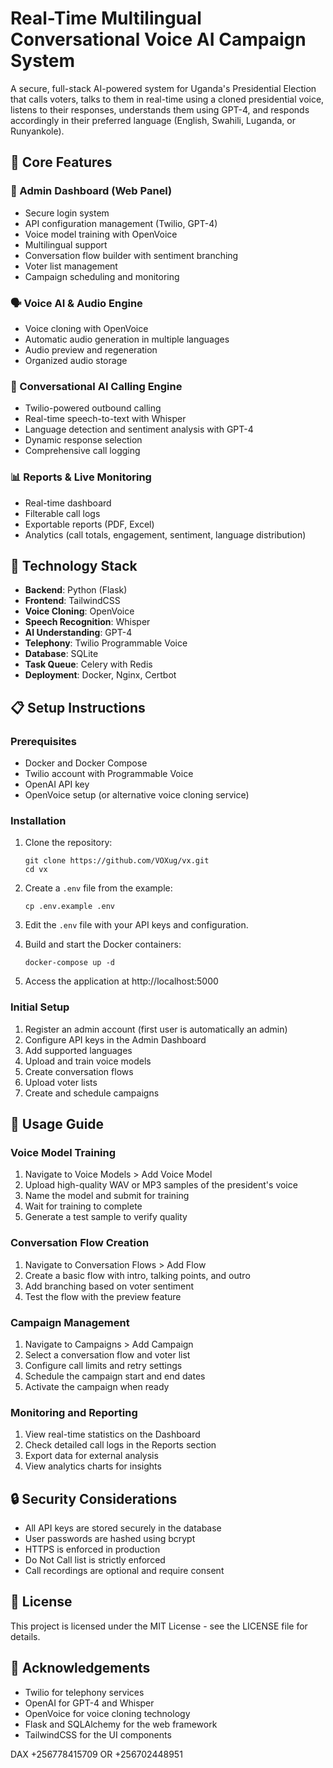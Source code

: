 # Real-Time Multilingual Conversational Voice AI Campaign System

A secure, full-stack AI-powered system for Uganda's Presidential Election that calls voters, talks to them in real-time using a cloned presidential voice, listens to their responses, understands them using GPT-4, and responds accordingly in their preferred language (English, Swahili, Luganda, or Runyankole).

## 🧠 Core Features

### 🔐 Admin Dashboard (Web Panel)
- Secure login system
- API configuration management (Twilio, GPT-4)
- Voice model training with OpenVoice
- Multilingual support
- Conversation flow builder with sentiment branching
- Voter list management
- Campaign scheduling and monitoring

### 🗣️ Voice AI & Audio Engine
- Voice cloning with OpenVoice
- Automatic audio generation in multiple languages
- Audio preview and regeneration
- Organized audio storage

### 🤖 Conversational AI Calling Engine
- Twilio-powered outbound calling
- Real-time speech-to-text with Whisper
- Language detection and sentiment analysis with GPT-4
- Dynamic response selection
- Comprehensive call logging

### 📊 Reports & Live Monitoring
- Real-time dashboard
- Filterable call logs
- Exportable reports (PDF, Excel)
- Analytics (call totals, engagement, sentiment, language distribution)

## 🧱 Technology Stack

- **Backend**: Python (Flask)
- **Frontend**: TailwindCSS
- **Voice Cloning**: OpenVoice
- **Speech Recognition**: Whisper
- **AI Understanding**: GPT-4
- **Telephony**: Twilio Programmable Voice
- **Database**: SQLite
- **Task Queue**: Celery with Redis
- **Deployment**: Docker, Nginx, Certbot

## 📋 Setup Instructions

### Prerequisites
- Docker and Docker Compose
- Twilio account with Programmable Voice
- OpenAI API key
- OpenVoice setup (or alternative voice cloning service)

### Installation

1. Clone the repository:
   ```
   git clone https://github.com/VOXug/vx.git
   cd vx
   ```

2. Create a `.env` file from the example:
   ```
   cp .env.example .env
   ```

3. Edit the `.env` file with your API keys and configuration.

4. Build and start the Docker containers:
   ```
   docker-compose up -d
   ```

5. Access the application at http://localhost:5000

### Initial Setup

1. Register an admin account (first user is automatically an admin)
2. Configure API keys in the Admin Dashboard
3. Add supported languages
4. Upload and train voice models
5. Create conversation flows
6. Upload voter lists
7. Create and schedule campaigns

## 📱 Usage Guide

### Voice Model Training
1. Navigate to Voice Models > Add Voice Model
2. Upload high-quality WAV or MP3 samples of the president's voice
3. Name the model and submit for training
4. Wait for training to complete
5. Generate a test sample to verify quality

### Conversation Flow Creation
1. Navigate to Conversation Flows > Add Flow
2. Create a basic flow with intro, talking points, and outro
3. Add branching based on voter sentiment
4. Test the flow with the preview feature

### Campaign Management
1. Navigate to Campaigns > Add Campaign
2. Select a conversation flow and voter list
3. Configure call limits and retry settings
4. Schedule the campaign start and end dates
5. Activate the campaign when ready

### Monitoring and Reporting
1. View real-time statistics on the Dashboard
2. Check detailed call logs in the Reports section
3. Export data for external analysis
4. View analytics charts for insights

## 🔒 Security Considerations

- All API keys are stored securely in the database
- User passwords are hashed using bcrypt
- HTTPS is enforced in production
- Do Not Call list is strictly enforced
- Call recordings are optional and require consent

## 📄 License

This project is licensed under the MIT License - see the LICENSE file for details.

## 🙏 Acknowledgements

- Twilio for telephony services
- OpenAI for GPT-4 and Whisper
- OpenVoice for voice cloning technology
- Flask and SQLAlchemy for the web framework
- TailwindCSS for the UI components

DAX +256778415709 OR +256702448951
